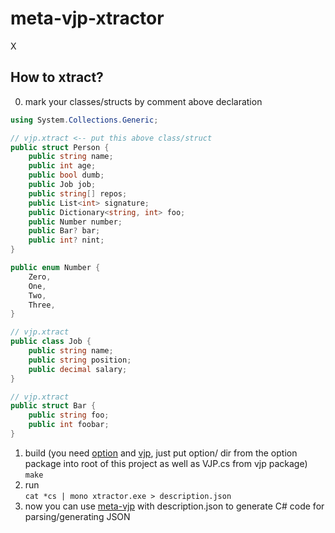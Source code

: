 # meta-vjp-xtractor
X

## How to xtract?
0. mark your classes/structs by comment above declaration  
```csharp
using System.Collections.Generic;

// vjp.xtract <-- put this above class/struct
public struct Person {
    public string name;
    public int age;
    public bool dumb;
    public Job job;
    public string[] repos;
    public List<int> signature;
    public Dictionary<string, int> foo;
    public Number number;
    public Bar? bar;
    public int? nint;
}

public enum Number {
    Zero,
    One,
    Two,
    Three,
}

// vjp.xtract
public class Job {
    public string name;
    public string position;
    public decimal salary;
}

// vjp.xtract
public struct Bar {
    public string foo;
    public int foobar;
}
```
1. build (you need [option](https://github.com/codeRiftel/option) and [vjp](https://github.com/codeRiftel/vjp), just put option/ dir from the option package into root of this project as well as VJP.cs from vjp package)  
`make`
2. run  
`cat *cs | mono xtractor.exe > description.json`
3. now you can use [meta-vjp](https://github.com/codeRiftel/meta-vjp) with description.json to generate C# code for parsing/generating JSON
